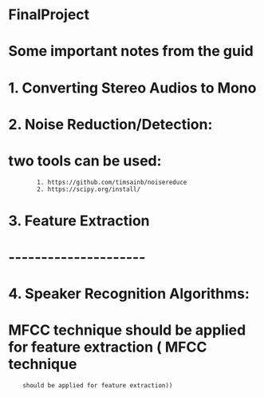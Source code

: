 # FinalProject


# Some important notes from the guid
# 1.  Converting Stereo Audios to Mono 
# 2.  Noise Reduction/Detection: 
#        two tools can be used: 
            1. https://github.com/timsainb/noisereduce
            2. https://scipy.org/install/

# 3. Feature Extraction
#      
# ---------------------
# 4. Speaker Recognition Algorithms:
#      MFCC technique should be applied for feature extraction ( MFCC technique
        should be applied for feature extraction))
